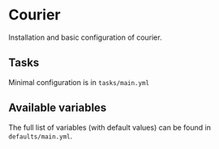 # Courier

Installation and basic configuration of courier.

## Tasks

Minimal configuration is in `tasks/main.yml`

## Available variables

The full list of variables (with default values) can be found in `defaults/main.yml`.
